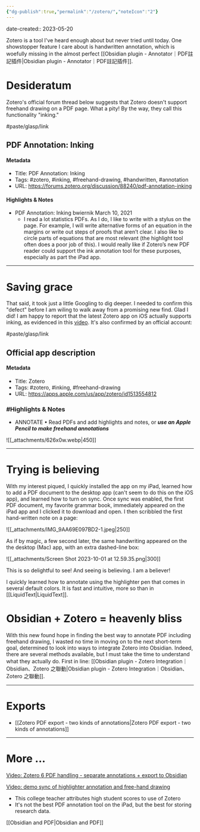 ```yaml
---
{"dg-publish":true,"permalink":"/zotero/","noteIcon":"2"}
---
```


date-created:: 2023-05-20

Zotero is a tool I've heard enough about but never tried until today. One showstopper feature I care about is handwritten annotation, which is woefully missing in the almost perfect [[Obsidian plugin - Annotator｜PDF註記插件\|Obsidian plugin - Annotator｜PDF註記插件]].
# Desideratum

Zotero's official forum thread below suggests that Zotero doesn't support freehand drawing on a PDF page. What a pity! By the way, they call this functionality "inking."

#paste/glasp/link 
## PDF Annotation: Inking

#### Metadata
- Title: PDF Annotation: Inking
- Tags: #zotero, #inking, #freehand-drawing, #handwritten, #annotation
- URL: https://forums.zotero.org/discussion/88240/pdf-annotation-inking
#### Highlights & Notes
- PDF Annotation: Inking bwiernik March 10, 2021 
	- I read a lot statistics PDFs. As I do, I like to write with a stylus on the page. For example, I will write alternative forms of an equation in the margins or write out steps of proofs that aren’t clear. I also like to circle parts of equations that are most relevant (the highlight tool often does a poor job of this). I would really like if Zotero’s new PDF reader could support the ink annotation tool for these purposes, especially as part the iPad app.

---
# Saving grace

That said, it took just a little Googling to dig deeper. I needed to confirm this "defect" before I am wiling to walk away from a promising new find. Glad I did! I am happy to report that the latest Zotero app on iOS actually supports inking, as evidenced in this [video](https://www.bilibili.com/video/BV1P54y1N7Gr/?spm_id_from=333.337.search-card.all.click). It's also confirmed by an official account:

#paste/glasp/link 
## Official app description
#### Metadata

- Title: ‎Zotero
- Tags: #zotero, #inking, #freehand-drawing
- URL: https://apps.apple.com/us/app/zotero/id1513554812
### #Highlights & Notes

- ANNOTATE  • Read PDFs and add highlights and notes, or ***use an Apple Pencil to make freehand annotations***

![[_attachments/626x0w.webp\|450]]

---
# Trying is believing

With my interest piqued, I quickly installed the app on my iPad, learned how to add a PDF document to the desktop app (can't seem to do this on the iOS app), and learned how to turn on sync. Once sync was enabled, the first PDF document, my favorite grammar book, immediately appeared on the iPad app and I clicked it to download and open. I then scribbled the first hand-written note on a page:

![[_attachments/IMG_9AA69E097BD2-1.jpeg\|250]]

As if by magic, a few second later, the same handwriting appeared on the the desktop (Mac) app, with an extra dashed-line box:

![[_attachments/Screen Shot 2023-10-01 at 12.59.35.png\|300]]

This is so delightful to see! And seeing is believing. I am a believer!

I quickly learned how to annotate using the highlighter pen that comes in several default colors. It is fast and intuitive, more so than in [[LiquidText\|LiquidText]].
# Obsidian + Zotero = heavenly bliss

With this new found hope in finding the best way to annotate PDF including freehand drawing, I wasted no time in moving on to the next short-term goal, determined to look into ways to integrate Zotero into Obsidian. Indeed, there are several methods available, but I must take the time to understand what they actually do. First in line: [[Obsidian plugin - Zotero Integration｜Obsidian、Zotero 之聯動\|Obsidian plugin - Zotero Integration｜Obsidian、Zotero 之聯動]].

---
# Exports
- [[Zotero PDF export - two kinds of annotations\|Zotero PDF export - two kinds of annotations]]

---

# More ...

[Video: Zotero 6 PDF handling - separate annotations + export to Obsidian](https://www.youtube.com/watch?v=mMpVMuGBGe8)

[Video: demo sync of highlighter annotation and free-hand drawing](https://www.youtube.com/watch?v=dxQxrYCJRvY)
- This college teacher attributes high student scores to use of Zotero
- It's not the best PDF annotation tool on the iPad, but the best for storing research data.

[[Obsidian and PDF\|Obsidian and PDF]]